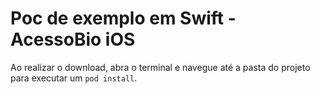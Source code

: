 # Poc de exemplo em Swift - AcessoBio iOS

Ao realizar o download, abra o terminal e navegue até a pasta do projeto para executar um ``pod install``.
